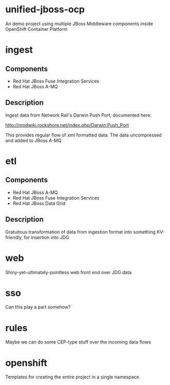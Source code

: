 # unified-jboss-ocp
An demo project using multiple JBoss Middleware components inside OpenShift Container Platform

# ingest

## Components
* Red Hat JBoss Fuse Integration Services
* Red Hat JBoss A-MQ

## Description
Ingest data from Network Rail's Darwin Push Port, documented here:

http://nrodwiki.rockshore.net/index.php/Darwin:Push_Port

This provides regular flow of xml formatted data. The data uncompressed and added to JBoss A-MQ

# etl

## Components
* Red Hat JBoss A-MQ
* Red Hat JBoss Fuse Integration Services
* Red Hat JBoss Data Grid

## Description

Gratuitous transformation of data from ingestion format into something KV-friendly, for insertion into JDG

# web

Shiny-yet-ultimately-pointless web front end over JDG data

# sso

Can this play a part somehow?

# rules

Maybe we can do some CEP-type stuff over the incoming data flows

# openshift

Templates for creating the entire project in a single namespace.
